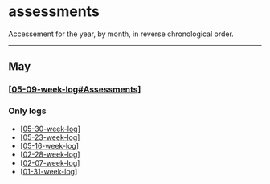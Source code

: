# assessments

Accessement for the year, by month, in reverse chronological order.

---

## May

### [[05-09-week-log#Assessments]]

### Only logs
- [[05-30-week-log]]
- [[05-23-week-log]]
- [[05-16-week-log]]
- [[02-28-week-log]]
- [[02-07-week-log]]
- [[01-31-week-log]]


[//begin]: # "Autogenerated link references for markdown compatibility"
[05-09-week-log#Assessments]: 05-may/05-09-week-log.md "log week of May 09th"
[05-30-week-log]: 05-may/05-30-week-log.md "log week of May 30th"
[05-23-week-log]: 05-may/05-23-week-log.md "log week of May 23rd"
[05-16-week-log]: 05-may/05-16-week-log.md "log week of May 16th"
[02-28-week-log]: 02-feb/02-28-week-log.md "log week of February 28th"
[02-07-week-log]: 02-feb/02-07-week-log.md "log week of February 7th"
[01-31-week-log]: 01-jan/01-31-week-log.md "log week of January 1st"
[//end]: # "Autogenerated link references"